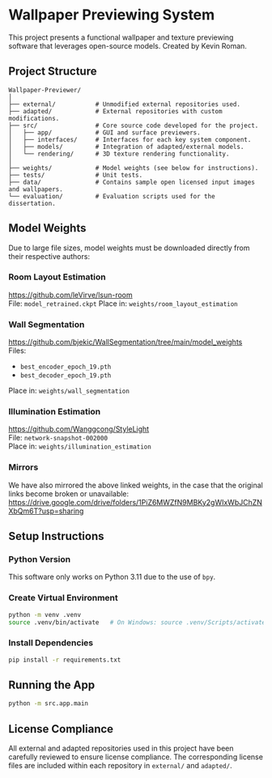# Wallpaper Previewing System

This project presents a functional wallpaper and texture previewing software that leverages open-source models. Created by Kevin Roman.

## Project Structure

```
Wallpaper-Previewer/
│
├── external/           # Unmodified external repositories used.
├── adapted/            # External repositories with custom modifications. 
├── src/                # Core source code developed for the project.
│   ├── app/            # GUI and surface previewers.
│   ├── interfaces/     # Interfaces for each key system component.
│   ├── models/         # Integration of adapted/external models.
│   └── rendering/      # 3D texture rendering functionality.
│
├── weights/            # Model weights (see below for instructions).
├── tests/              # Unit tests.
├── data/               # Contains sample open licensed input images and wallpapers.
└── evaluation/         # Evaluation scripts used for the dissertation.
```

## Model Weights

Due to large file sizes, model weights must be downloaded directly from their respective authors:

### Room Layout Estimation

<https://github.com/leVirve/lsun-room>  
File: `model_retrained.ckpt`
Place in: `weights/room_layout_estimation`

### Wall Segmentation

<https://github.com/bjekic/WallSegmentation/tree/main/model_weights>  
Files:

- `best_encoder_epoch_19.pth`
- `best_decoder_epoch_19.pth`  

Place in: `weights/wall_segmentation`

### Illumination Estimation

<https://github.com/Wanggcong/StyleLight>  
File: `network-snapshot-002000`  
Place in: `weights/illumination_estimation`


### Mirrors

We have also mirrored the above linked weights, in the case that the original links become broken or unavailable: <https://drive.google.com/drive/folders/1PiZ6MWZfN9MBKy2gWIxWbJChZNXbQm6T?usp=sharing>

## Setup Instructions

### Python Version

This software only works on Python 3.11 due to the use of `bpy`.

### Create Virtual Environment

```bash
python -m venv .venv
source .venv/bin/activate   # On Windows: source .venv/Scripts/activate
```

### Install Dependencies

```bash
pip install -r requirements.txt
```

## Running the App

```bash
python -m src.app.main
```

## License Compliance

All external and adapted repositories used in this project have been carefully reviewed to ensure license compliance. The corresponding license files are included within each repository in `external/` and `adapted/`.
